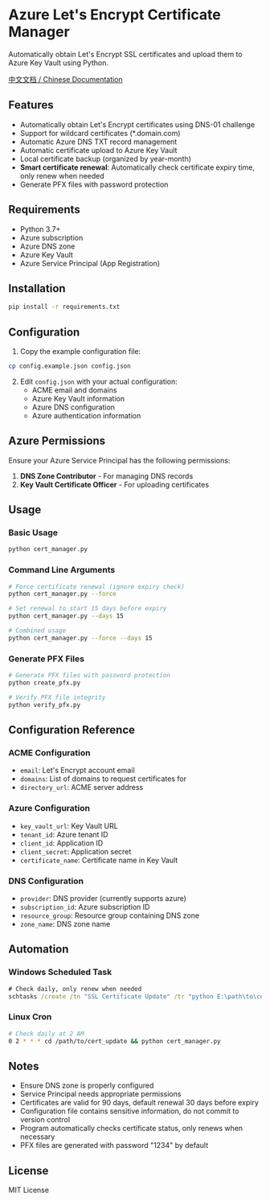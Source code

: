 # Azure Let's Encrypt Certificate Manager

Automatically obtain Let's Encrypt SSL certificates and upload them to Azure Key Vault using Python.

[中文文档 / Chinese Documentation](README_CN.md)

## Features

- Automatically obtain Let's Encrypt certificates using DNS-01 challenge
- Support for wildcard certificates (*.domain.com)
- Automatic Azure DNS TXT record management
- Automatic certificate upload to Azure Key Vault
- Local certificate backup (organized by year-month)
- **Smart certificate renewal**: Automatically check certificate expiry time, only renew when needed
- Generate PFX files with password protection

## Requirements

- Python 3.7+
- Azure subscription
- Azure DNS zone
- Azure Key Vault
- Azure Service Principal (App Registration)

## Installation

```bash
pip install -r requirements.txt
```

## Configuration

1. Copy the example configuration file:
```bash
cp config.example.json config.json
```

2. Edit `config.json` with your actual configuration:
   - ACME email and domains
   - Azure Key Vault information
   - Azure DNS configuration
   - Azure authentication information

## Azure Permissions

Ensure your Azure Service Principal has the following permissions:

1. **DNS Zone Contributor** - For managing DNS records
2. **Key Vault Certificate Officer** - For uploading certificates

## Usage

### Basic Usage
```bash
python cert_manager.py
```

### Command Line Arguments
```bash
# Force certificate renewal (ignore expiry check)
python cert_manager.py --force

# Set renewal to start 15 days before expiry
python cert_manager.py --days 15

# Combined usage
python cert_manager.py --force --days 15
```

### Generate PFX Files
```bash
# Generate PFX files with password protection
python create_pfx.py

# Verify PFX file integrity
python verify_pfx.py
```

## Configuration Reference

### ACME Configuration
- `email`: Let's Encrypt account email
- `domains`: List of domains to request certificates for
- `directory_url`: ACME server address

### Azure Configuration
- `key_vault_url`: Key Vault URL
- `tenant_id`: Azure tenant ID
- `client_id`: Application ID
- `client_secret`: Application secret
- `certificate_name`: Certificate name in Key Vault

### DNS Configuration
- `provider`: DNS provider (currently supports azure)
- `subscription_id`: Azure subscription ID
- `resource_group`: Resource group containing DNS zone
- `zone_name`: DNS zone name

## Automation

### Windows Scheduled Task
```cmd
# Check daily, only renew when needed
schtasks /create /tn "SSL Certificate Update" /tr "python E:\path\to\cert_manager.py" /sc daily
```

### Linux Cron
```bash
# Check daily at 2 AM
0 2 * * * cd /path/to/cert_update && python cert_manager.py
```

## Notes

- Ensure DNS zone is properly configured
- Service Principal needs appropriate permissions
- Certificates are valid for 90 days, default renewal 30 days before expiry
- Configuration file contains sensitive information, do not commit to version control
- Program automatically checks certificate status, only renews when necessary
- PFX files are generated with password "1234" by default

## License

MIT License